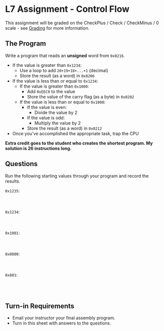 # L7 Assignment - Control Flow

This assignment will be graded on the CheckPlus / Check / CheckMinus / 0 scale - see [Grading](/admin/grading.html) for more information.

## The Program

Write a program that reads an **unsigned** word from `0x0216`.

- If the value is greater than `0x1234`: 
    - Use a loop to add `20+19+18+...+1` (decimal)
    - Store the result (as a word) in `0x0206`
- If the value is less than or equal to `0x1234`:
    - If the value is greater than `0x1000`:
        - Add `0xEEC0` to the value
        - Store the value of the carry flag (as a byte) in `0x0202`
    - If the value is less than or equal to `0x1000`:
        - If the value is even:
            - Divide the value by 2
        - If the value is odd:
            - Multiply the value by 2
        - Store the result (as a word) in `0x0212`
- Once you've accomplished the appropriate task, trap the CPU

**Extra credit goes to the student who creates the shortest program.  My solution is 26 instructions long.**

## Questions

Run the following starting values through your program and record the results.

`0x1235`:
<br>
<br>
<br>
<br>
`0x1234`:
<br>
<br>
<br>
<br>
`0x1001`:
<br>
<br>
<br>
<br>
`0x0800`:
<br>
<br>
<br>
<br>
`0x801`:
<br>
<br>
<br>
<br>
## Turn-in Requirements

- Email your instructor your final assembly program.
- Turn in this sheet with answers to the questions.
